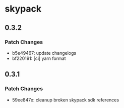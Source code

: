 # skypack

## 0.3.2

### Patch Changes

- b5e49467: update changelogs
- bf220191: [ci] yarn format

## 0.3.1

### Patch Changes

- 59ee847e: cleanup broken skypack sdk references
